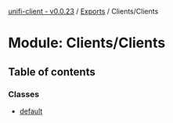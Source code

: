 [unifi-client - v0.0.23](../README.md) / [Exports](../modules.md) / Clients/Clients

# Module: Clients/Clients

## Table of contents

### Classes

- [default](../classes/clients_clients.default.md)
